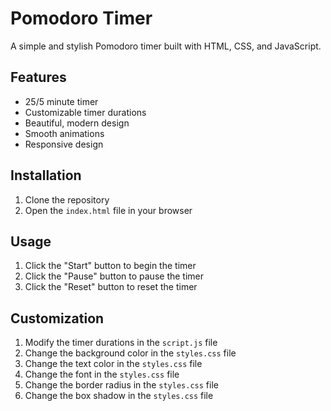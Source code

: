 # Pomodoro Timer

A simple and stylish Pomodoro timer built with HTML, CSS, and JavaScript.

## Features

- 25/5 minute timer
- Customizable timer durations
- Beautiful, modern design
- Smooth animations
- Responsive design

## Installation

1. Clone the repository
2. Open the `index.html` file in your browser

## Usage

1. Click the "Start" button to begin the timer
2. Click the "Pause" button to pause the timer
3. Click the "Reset" button to reset the timer

## Customization

1. Modify the timer durations in the `script.js` file
2. Change the background color in the `styles.css` file
3. Change the text color in the `styles.css` file
4. Change the font in the `styles.css` file
5. Change the border radius in the `styles.css` file
6. Change the box shadow in the `styles.css` file   
